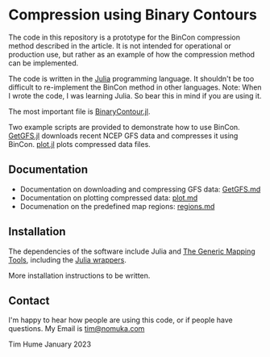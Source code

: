 # Compression using Binary Contours

The code in this repository is a prototype for the BinCon compression method
described in the article. It is not intended for operational or production
use, but rather as an example of how the compression method can be implemented.

The code is written in the [Julia](https://julialang.org/) programming language.
It shouldn't be too difficult to re-implement the BinCon method in other
languages. Note: When I wrote the code, I was learning Julia. So bear this in
mind if you are using it.

The most important file is [BinaryContour.jl](./BinaryContour.jl).

Two example scripts are provided to demonstrate how to use BinCon.
[GetGFS.jl](./GetGFS.jl) downloads recent NCEP GFS data and compresses it using
BinCon. [plot.jl](./plot.jl) plots compressed data files.

## Documentation

- Documentation on downloading and compressing GFS data: [GetGFS.md](./GetGFS.md)
- Documentation on plotting compressed data: [plot.md](./plot.md)
- Documenation on the predefined map regions: [regions.md](./regions.md)

## Installation

The dependencies of the software include Julia and [The Generic Mapping
Tools](https://www.generic-mapping-tools.org/), including the
[Julia wrappers](https://github.com/GenericMappingTools/GMT.jl/releases).

More installation instructions to be written.

## Contact

I'm happy to hear how people are using this code, or if people have questions.
My Email is tim@nomuka.com


Tim Hume
January 2023
